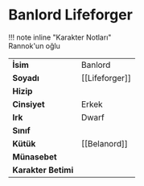 # Banlord Lifeforger  
  
  
!!! note inline "Karakter Notları"  
	Rannok'un oğlu  
  
  
|  |  |  
|---|---|  
| **İsim** | Banlord |  
| **Soyadı** | [[Lifeforger]] |  
| **Hizip** |  |  
| **Cinsiyet** | Erkek |  
| **Irk** | Dwarf |  
| **Sınıf** |  |  
| **Kütük** | [[Belanord]] |  
| **Münasebet** |  |  
| **Karakter Betimi** |  |  
